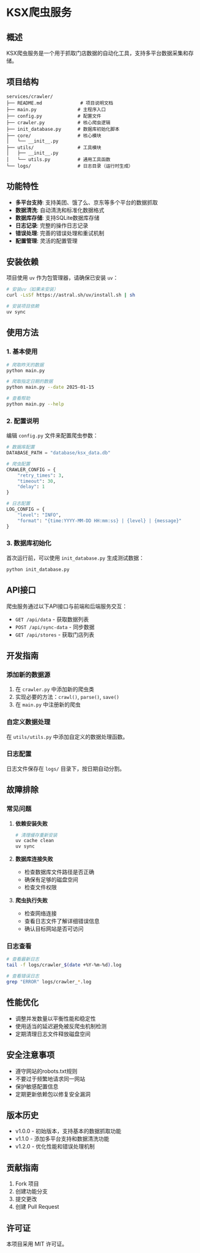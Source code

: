 # KSX爬虫服务

## 概述

KSX爬虫服务是一个用于抓取门店数据的自动化工具，支持多平台数据采集和存储。

## 项目结构

```
services/crawler/
├── README.md              # 项目说明文档
├── main.py               # 主程序入口
├── config.py             # 配置文件
├── crawler.py            # 核心爬虫逻辑
├── init_database.py      # 数据库初始化脚本
├── core/                 # 核心模块
│   └── __init__.py
├── utils/                # 工具模块
│   ├── __init__.py
│   └── utils.py          # 通用工具函数
└── logs/                 # 日志目录（运行时生成）
```

## 功能特性

- **多平台支持**: 支持美团、饿了么、京东等多个平台的数据抓取
- **数据清洗**: 自动清洗和标准化数据格式
- **数据库存储**: 支持SQLite数据库存储
- **日志记录**: 完整的操作日志记录
- **错误处理**: 完善的错误处理和重试机制
- **配置管理**: 灵活的配置管理

## 安装依赖

项目使用 `uv` 作为包管理器，请确保已安装 `uv`：

```bash
# 安装uv（如果未安装）
curl -LsSf https://astral.sh/uv/install.sh | sh

# 安装项目依赖
uv sync
```

## 使用方法

### 1. 基本使用

```bash
# 爬取昨天的数据
python main.py

# 爬取指定日期的数据
python main.py --date 2025-01-15

# 查看帮助
python main.py --help
```

### 2. 配置说明

编辑 `config.py` 文件来配置爬虫参数：

```python
# 数据库配置
DATABASE_PATH = "database/ksx_data.db"

# 爬虫配置
CRAWLER_CONFIG = {
    "retry_times": 3,
    "timeout": 30,
    "delay": 1
}

# 日志配置
LOG_CONFIG = {
    "level": "INFO",
    "format": "{time:YYYY-MM-DD HH:mm:ss} | {level} | {message}"
}
```

### 3. 数据库初始化

首次运行前，可以使用 `init_database.py` 生成测试数据：

```bash
python init_database.py
```

## API接口

爬虫服务通过以下API接口与前端和后端服务交互：

- `GET /api/data` - 获取数据列表
- `POST /api/sync-data` - 同步数据
- `GET /api/stores` - 获取门店列表

## 开发指南

### 添加新的数据源

1. 在 `crawler.py` 中添加新的爬虫类
2. 实现必要的方法：`crawl()`, `parse()`, `save()`
3. 在 `main.py` 中注册新的爬虫

### 自定义数据处理

在 `utils/utils.py` 中添加自定义的数据处理函数。

### 日志配置

日志文件保存在 `logs/` 目录下，按日期自动分割。

## 故障排除

### 常见问题

1. **依赖安装失败**
   ```bash
   # 清理缓存重新安装
   uv cache clean
   uv sync
   ```

2. **数据库连接失败**
   - 检查数据库文件路径是否正确
   - 确保有足够的磁盘空间
   - 检查文件权限

3. **爬虫执行失败**
   - 检查网络连接
   - 查看日志文件了解详细错误信息
   - 确认目标网站是否可访问

### 日志查看

```bash
# 查看最新日志
tail -f logs/crawler_$(date +%Y-%m-%d).log

# 查看错误日志
grep "ERROR" logs/crawler_*.log
```

## 性能优化

- 调整并发数量以平衡性能和稳定性
- 使用适当的延迟避免被反爬虫机制检测
- 定期清理日志文件释放磁盘空间

## 安全注意事项

- 遵守网站的robots.txt规则
- 不要过于频繁地请求同一网站
- 保护敏感配置信息
- 定期更新依赖包以修复安全漏洞

## 版本历史

- v1.0.0 - 初始版本，支持基本的数据抓取功能
- v1.1.0 - 添加多平台支持和数据清洗功能
- v1.2.0 - 优化性能和错误处理机制

## 贡献指南

1. Fork 项目
2. 创建功能分支
3. 提交更改
4. 创建 Pull Request

## 许可证

本项目采用 MIT 许可证。